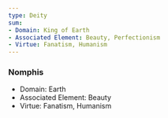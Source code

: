```yaml
---
type: Deity
sum:
- Domain: King of Earth
- Associated Element: Beauty, Perfectionism
- Virtue: Fanatism, Humanism
---
```

### Nomphis
- Domain: Earth
- Associated Element: Beauty
- Virtue: Fanatism, Humanism 